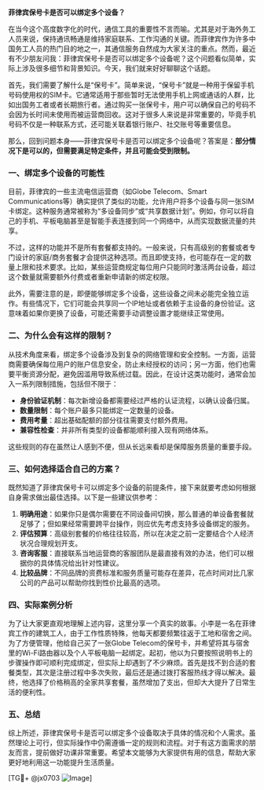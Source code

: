 **菲律宾保号卡是否可以绑定多个设备？**

在当今这个高度数字化的时代，通信工具的重要性不言而喻。尤其是对于海外务工人员来说，保持通讯畅通是维持家庭联系、工作沟通的关键。而菲律宾作为许多中国务工人员的热门目的地之一，其通信服务自然成为大家关注的重点。然而，最近有不少朋友问我：菲律宾保号卡是否可以绑定多个设备呢？这个问题看似简单，实际上涉及很多细节和背景知识。今天，我们就来好好聊聊这个话题。

首先，我们需要了解什么是“保号卡”。简单来说，“保号卡”就是一种用于保留手机号码使用权的SIM卡。它通常适用于那些暂时无法使用手机上网或通话的人群，比如出国务工者或者长期旅行者。通过购买一张保号卡，用户可以确保自己的号码不会因为长时间未使用而被运营商回收。这对于很多人来说是非常重要的，毕竟手机号码不仅是一种联系方式，还可能关联着银行账户、社交账号等重要信息。

那么，回到问题本身——菲律宾保号卡是否可以绑定多个设备呢？答案是：**部分情况下是可以的，但需要满足特定条件，并且可能会受到限制。**

### 一、绑定多个设备的可能性

目前，菲律宾的一些主流电信运营商（如Globe Telecom、Smart Communications等）确实提供了类似的功能，允许用户将多个设备与同一张SIM卡绑定。这种服务通常被称为“多设备同步”或“共享数据计划”。例如，你可以将自己的手机、平板电脑甚至是智能手表连接到同一个网络中，从而实现数据流量的共享。

不过，这样的功能并不是所有套餐都支持的。一般来说，只有高级别的套餐或者专门设计的家庭/商务套餐才会提供这种选项。而且即使支持，也可能存在一定的数量上限和技术要求。比如，某些运营商规定每位用户只能同时激活两台设备，超过这个数量就需要额外付费或者重新申请新的绑定权限。

此外，需要注意的是，即便能够绑定多个设备，这些设备之间未必能完全独立运作。有些情况下，它们可能会共享同一个IP地址或者依赖于主设备的身份验证。这意味着如果你更换了设备，可能还需要手动调整设置才能继续正常使用。

### 二、为什么会有这样的限制？

从技术角度来看，绑定多个设备涉及到复杂的网络管理和安全控制。一方面，运营商需要确保每位用户的账户信息安全，防止未经授权的访问；另一方面，他们也需要平衡资源分配，避免因滥用导致系统过载。因此，在设计这类功能时，通常会加入一系列限制措施，包括但不限于：

- **身份验证机制**：每次新增设备都需要经过严格的认证流程，以确认设备归属。
- **数量限制**：每个账户最多只能绑定一定数量的设备。
- **费用考量**：超出基础配额的部分往往需要支付额外费用。
- **兼容性检查**：并非所有类型的设备都能顺利接入现有网络体系。

这些规则的存在虽然让人感到不便，但从长远来看却是保障服务质量的重要手段。

### 三、如何选择适合自己的方案？

既然知道了菲律宾保号卡可以绑定多个设备的前提条件，接下来就要考虑如何根据自身需求做出最佳选择。以下是一些建议供参考：

1. **明确用途**：如果你只是偶尔需要在不同设备间切换，那么普通的单设备套餐就足够了；但如果经常需要跨平台操作，则应优先考虑支持多设备绑定的服务。
2. **评估预算**：高级别套餐的价格往往较高，所以在决定之前一定要结合个人经济状况合理规划开支。
3. **咨询客服**：直接联系当地运营商的客服团队是最直接有效的办法，他们可以根据你的具体情况给出针对性建议。
4. **比较品牌**：不同品牌的资费标准和服务质量可能存在差异，花点时间对比几家公司的产品可以帮助你找到性价比最高的选项。

### 四、实际案例分析

为了让大家更直观地理解上述内容，这里分享一个真实的故事。小李是一名在菲律宾工作的建筑工人，由于工作性质特殊，他每天都要频繁往返于工地和宿舍之间。为了方便管理，他给自己买了一张Globe Telecom的保号卡，并希望将其与宿舍里的Wi-Fi路由器以及个人平板电脑一起绑定。起初，他以为只要按照说明书上的步骤操作即可顺利完成绑定，但实际上却遇到了不少麻烦。首先是找不到合适的套餐类型，其次是注册过程中多次失败，最后还是通过拨打客服热线才得以解决。最终，他选择了价格稍高的全家共享套餐，虽然增加了支出，但却大大提升了日常生活的便利性。

### 五、总结

综上所述，菲律宾保号卡是否可以绑定多个设备取决于具体的情况和个人需求。虽然理论上可行，但实际操作中仍需遵循一定的规则和流程。对于有这方面需求的朋友而言，提前做好功课非常重要。希望本文能够为大家提供有用的信息，帮助大家更好地利用这一功能提升生活质量。

[TG💪+ @jx0703 ![Image](https://github.com/user-attachments/assets/dbca1d08-cadb-493c-b0ec-ad6f7a83f270)]